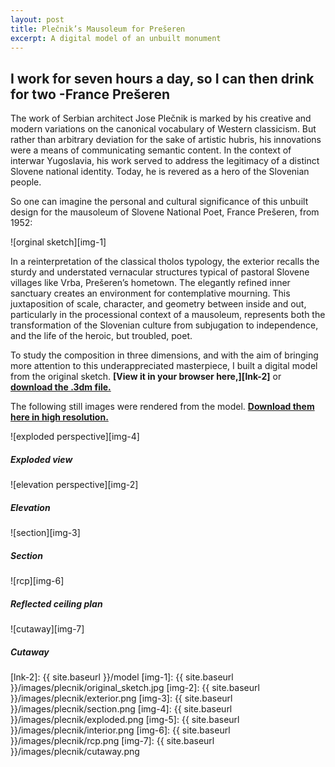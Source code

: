 ```yaml
---
layout: post
title: Plečnik’s Mausoleum for Prešeren
excerpt: A digital model of an unbuilt monument
---
```


## I work for seven hours a day, so I can then drink for two -France Prešeren

The work of Serbian architect Jose Plečnik is marked by his creative and modern variations on the canonical vocabulary of Western classicism. But rather than arbitrary deviation for the sake of artistic hubris, his innovations were a means of communicating semantic content. In the context of interwar Yugoslavia, his work served to address the legitimacy of a distinct Slovene national identity. Today, he is revered as a hero of the Slovenian people. 


So one can imagine the personal and cultural significance of this unbuilt design for the mausoleum of Slovene National Poet, France Prešeren, from 1952:


![orginal sketch][img-1]


In a reinterpretation of the classical tholos typology, the exterior recalls the sturdy and understated vernacular structures typical of pastoral Slovene villages like Vrba, Prešeren’s hometown. The elegantly refined inner sanctuary creates an environment for contemplative mourning. This juxtaposition of scale, character, and geometry between inside and out, particularly in the processional context of a mausoleum, represents both the transformation of the Slovenian culture from subjugation to independence, and the life of the heroic, but troubled, poet.  


To study the composition in three dimensions, and with the aim of bringing more attention to this underappreciated masterpiece, I built a digital model from the original sketch. **[View it in your browser here,][lnk-2]** or **[download the .3dm file.][lnk-1]** 


The following still images were rendered from the model. **[Download them here in high resolution.][lnk-1]** 

![exploded perspective][img-4]

##### Exploded view

![elevation perspective][img-2]

##### Elevation

![section][img-3]

##### Section

![rcp][img-6]

##### Reflected ceiling plan

![cutaway][img-7]

##### Cutaway

[lnk-1]: https://drive.google.com/folderview?id=0B3fdHD1DBpRNUkNuV09teUdjZHc&usp=sharing
[lnk-2]: {{ site.baseurl }}/model
[img-1]: {{ site.baseurl }}/images/plecnik/original_sketch.jpg
[img-2]: {{ site.baseurl }}/images/plecnik/exterior.png
[img-3]: {{ site.baseurl }}/images/plecnik/section.png
[img-4]: {{ site.baseurl }}/images/plecnik/exploded.png
[img-5]: {{ site.baseurl }}/images/plecnik/interior.png
[img-6]: {{ site.baseurl }}/images/plecnik/rcp.png
[img-7]: {{ site.baseurl }}/images/plecnik/cutaway.png
